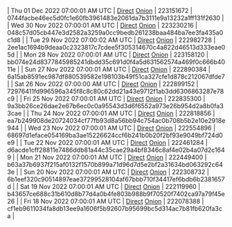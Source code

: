 | Thu 01 Dec 2022 07:00:01 AM UTC | [Direct](https://oshi.at/JMry) [Onion](http://5ety7tpkim5me6eszuwcje7bmy25pbtrjtue7zkqqgziljwqy3rrikqd.onion/JMry) | 223151672 | 0744facbe46ec5d0fc1e60fb3961483e2061da7b3111e9a13232a1ff131f2630 | 
| Wed 30 Nov 2022 07:00:01 AM UTC | [Direct](https://oshi.at/RMFM) [Onion](http://5ety7tpkim5me6eszuwcje7bmy25pbtrjtue7zkqqgziljwqy3rrikqd.onion/RMFM) | 223230216 | 048c57d05cb447e3d2582a3259a0cc9bedb261238baa484ba7ee3fa435a0c1d8 | 
| Tue 29 Nov 2022 07:00:02 AM UTC | [Direct](https://oshi.at/DySR) [Onion](http://5ety7tpkim5me6eszuwcje7bmy25pbtrjtue7zkqqgziljwqy3rrikqd.onion/DySR) | 222982728 | 2ee1ac1694b9deaa0c2323817c7cdee5f305314670c4a822d46513d333eae05d | 
| Mon 28 Nov 2022 07:00:01 AM UTC | [Direct](https://oshi.at/aSkY) [Onion](http://5ety7tpkim5me6eszuwcje7bmy25pbtrjtue7zkqqgziljwqy3rrikqd.onion/aSkY) | 223158120 | bb074e24d8377845985241dbdd35c691d0f4a5d631562574a469f0c666b4011e | 
| Sun 27 Nov 2022 07:00:01 AM UTC | [Direct](https://oshi.at/nKde) [Onion](http://5ety7tpkim5me6eszuwcje7bmy25pbtrjtue7zkqqgziljwqy3rrikqd.onion/nKde) | 222890384 | 6a15ab8591ec987df880539582e198103b49f51ca327cfe1d878c212067dfde7 | 
| Sat 26 Nov 2022 07:00:00 AM UTC | [Direct](https://oshi.at/DDEp) [Onion](http://5ety7tpkim5me6eszuwcje7bmy25pbtrjtue7zkqqgziljwqy3rrikqd.onion/DDEp) | 222899152 | 72976411fd996596a345f8c8c80c62dd21a43e9712f1ab3dd6306863287e78c9 | 
| Fri 25 Nov 2022 07:00:01 AM UTC | [Direct](https://oshi.at/AuxN) [Onion](http://5ety7tpkim5me6eszuwcje7bmy25pbtrjtue7zkqqgziljwqy3rrikqd.onion/AuxN) | 222835300 | 9a3bb26ce26dae2e67b6ec0c0a95543d3d6f6552a973e26b954d2a8b0fa33cae | 
| Thu 24 Nov 2022 07:00:01 AM UTC | [Direct](https://oshi.at/UFcH) [Onion](http://5ety7tpkim5me6eszuwcje7bmy25pbtrjtue7zkqqgziljwqy3rrikqd.onion/UFcH) | 222818856 | ea7b249908de20724034cf77fb93d8a56bb94c754ac0b708b5b2e10e2918e944 | 
| Wed 23 Nov 2022 07:00:01 AM UTC | [Direct](https://oshi.at/iMpj) [Onion](http://5ety7tpkim5me6eszuwcje7bmy25pbtrjtue7zkqqgziljwqy3rrikqd.onion/iMpj) | 222554896 | 68697d1eface054169ba3ae15226624ccf6b241b0b20f2bf93e9049bf724d0e9 | 
| Tue 22 Nov 2022 07:00:01 AM UTC | [Direct](https://oshi.at/pLeK) [Onion](http://5ety7tpkim5me6eszuwcje7bmy25pbtrjtue7zkqqgziljwqy3rrikqd.onion/pLeK) | 222461284 | d6acde1cff28811e7486ddb81a44c35cae29a4bf8346c8af4e02b4a07d2c1649 | 
| Mon 21 Nov 2022 07:00:01 AM UTC | [Direct](https://oshi.at/XpEf) [Onion](http://5ety7tpkim5me6eszuwcje7bmy25pbtrjtue7zkqqgziljwqy3rrikqd.onion/XpEf) | 222449400 | b63a37b6937f215af0132f1570b899a71d96d7d5e2bf2a31634bd063292c643e | 
| Sun 20 Nov 2022 07:00:01 AM UTC | [Direct](https://oshi.at/HSJw) [Onion](http://5ety7tpkim5me6eszuwcje7bmy25pbtrjtue7zkqqgziljwqy3rrikqd.onion/HSJw) | 222308732 | 6b1eef320c90514897eae37299528104af67bbb710f34417ef6bdb6b2381657d | 
| Sat 19 Nov 2022 07:00:01 AM UTC | [Direct](https://oshi.at/Qady) [Onion](http://5ety7tpkim5me6eszuwcje7bmy25pbtrjtue7zkqqgziljwqy3rrikqd.onion/Qady) | 222119960 | b43657ce688c31b610d8b77d4a0b4fe803b988b9f70520f7402ca97a79f45e26 | 
| Fri 18 Nov 2022 07:00:01 AM UTC | [Direct](https://oshi.at/fzeV) [Onion](http://5ety7tpkim5me6eszuwcje7bmy25pbtrjtue7zkqqgziljwqy3rrikqd.onion/fzeV) | 222078388 | cf1eb9611034fa8db13ee9a1606f5b92607b95699bc5d314ac7b81fb620fa3ca | 
